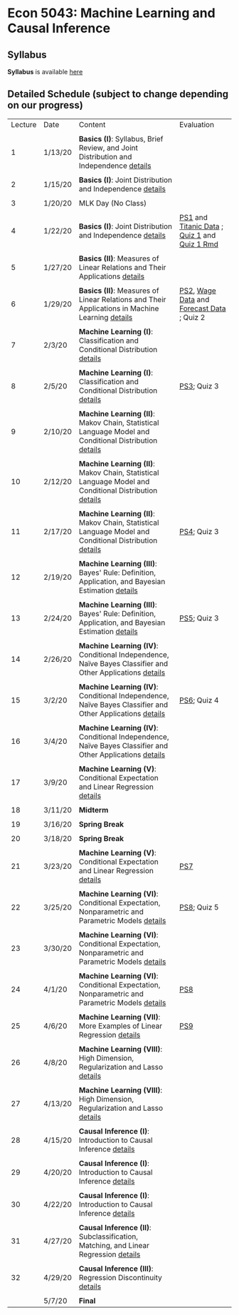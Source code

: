 # Econ 5043: Machine Learning and Causal Inference

## Syllabus

**Syllabus** is available [here](syllabus/econ5043_syllabus_2020s.pdf)

## Detailed Schedule (subject to change depending on our progress)


|         |         |                                                                                                                                           |                                                                                             | 
|---------|---------|-------------------------------------------------------------------------------------------------------------------------------------------|---------------------------------------------------------------------------------------------| 
| Lecture | Date    | Content                                                                                                                                   | Evaluation                                                                                  | 
|         |         |                                                                                                                                           |                                                                                             | 
| 1       | 1/13/20 | **Basics (I)**: Syllabus, Brief Review, and Joint Distribution and Independence [details](summary/mv01_joint_dist.md)                     |                                                                                             | 
|         |         |                                                                                                                                           |                                                                                             | 
| 2       | 1/15/20 | **Basics (I)**: Joint Distribution and Independence [details](summary/mv01_joint_dist.md)                                                 |                                                                                             | 
|         |         |                                                                                                                                           |                                                                                             | 
| 3       | 1/20/20 | MLK Day (No Class)                                                                                                                        |                                                                                             | 
|         |         |                                                                                                                                           |                                                                                             | 
| 4       | 1/22/20 | **Basics (I)**: Joint Distribution and Independence [details](summary/mv01_joint_dist.md)                                                 | [PS1](ps/ps1.pdf) and [Titanic Data](ps/titanic.csv) ; [Quiz 1](ps/quiz01.pdf) and [Quiz 1 Rmd](ps/quiz01.Rmd)                               | 
|         |         |                                                                                                                                           |                                                                                             | 
| 5       | 1/27/20 | **Basics (II)**: Measures of Linear Relations and Their Applications  [details](summary/mv02_association.md)                              |                                                                                             | 
|         |         |                                                                                                                                           |                                                                                             | 
| 6       | 1/29/20 | **Basics (II)**: Measures of Linear Relations and Their Applications in Machine Learning [details](summary/mv02_association.md)                              | [PS2](ps/ps2.pdf),  [Wage Data](ps/wage2.csv) and [Forecast Data](ps/forecast.csv) ; Quiz 2 | 
|         |         |                                                                                                                                           |                                                                                             | 
| 7       | 2/3/20  | **Machine Learning (I)**: Classification and Conditional Distribution   [details](summary/mv03_cond_dist.md)                              |                                                                                             | 
|         |         |                                                                                                                                           |                                                                                             | 
| 8       | 2/5/20  | **Machine Learning (I)**: Classification and Conditional Distribution   [details](summary/mv03_cond_dist.md)                              | [PS3](ps/ps3.pdf); Quiz 3                                                                   | 
|         |         |                                                                                                                                           |                                                                                             | 
| 9       | 2/10/20 | **Machine Learning (II)**: Makov Chain, Statistical Language Model and Conditional Distribution   [details](summary/mv03_cond_dist02.md)  |                                                                                             | 
|         |         |                                                                                                                                           |                                                                                             | 
| 10      | 2/12/20 | **Machine Learning (II)**: Makov Chain, Statistical Language Model and Conditional Distribution   [details](summary/mv03_cond_dist02.md)  |                                                                                             | 
|         |         |                                                                                                                                           |                                                                                             | 
| 11      | 2/17/20 | **Machine Learning (II)**: Makov Chain, Statistical Language Model and Conditional Distribution   [details](summary/mv03_cond_dist02.md)  | [PS4](ps/ps4.pdf); Quiz 3                                                                   | 
|         |         |                                                                                                                                           |                                                                                             | 
| 12      | 2/19/20 | **Machine Learning (III)**: Bayes' Rule: Definition, Application, and Bayesian Estimation [details](summary/mv03_cond_dist03.md)          |                                                                                             | 
|         |         |                                                                                                                                           |                                                                                             | 
| 13      | 2/24/20 | **Machine Learning (III)**: Bayes' Rule: Definition, Application, and Bayesian Estimation [details](summary/mv03_cond_dist03.md)          | [PS5](ps/ps5.pdf); Quiz 3                                                                   | 
|         |         |                                                                                                                                           |                                                                                             | 
| 14      | 2/26/20 | **Machine Learning (IV)**: Conditional Independence, Naïve Bayes Classifier and Other Applications [details](summary/mv03_cond_dist04.md) |                                                                                             | 
|         |         |                                                                                                                                           |                                                                                             | 
| 15      | 3/2/20  | **Machine Learning (IV)**: Conditional Independence, Naïve Bayes Classifier and Other Applications [details](summary/mv03_cond_dist04.md) | [PS6](ps/ps6.pdf); Quiz 4                                                                   | 
|         |         |                                                                                                                                           |                                                                                             | 
| 16      | 3/4/20  | **Machine Learning (IV)**: Conditional Independence, Naïve Bayes Classifier and Other Applications [details](summary/mv03_cond_dist04.md) |                                                                                             | 
|         |         |                                                                                                                                           |                                                                                             | 
| 17      | 3/9/20  | **Machine Learning (V)**: Conditional Expectation and Linear Regression [details](summary/mv04_cond_expectation01.md)                     |                                                                                             | 
|         |         |                                                                                                                                           |                                                                                             | 
| 18      | 3/11/20 | **Midterm**                                                                                                                               |                                                                                             | 
|         |         |                                                                                                                                           |                                                                                             | 
| 19      | 3/16/20 | **Spring Break**                                                                                                                          |                                                                                             | 
|         |         |                                                                                                                                           |                                                                                             | 
| 20      | 3/18/20 | **Spring Break**                                                                                                                          |                                                                                             | 
|         |         |                                                                                                                                           |                                                                                             | 
| 21      | 3/23/20 | **Machine Learning (V)**: Conditional Expectation and Linear Regression [details](summary/mv04_cond_expectation01.md)                     | [PS7](ps/ps7.pdf)                                                                           | 
|         |         |                                                                                                                                           |                                                                                             | 
| 22      | 3/25/20 | **Machine Learning (VI)**: Conditional Expectation, Nonparametric and Parametric Models [details](summary/mv04_cond_expectation02.md)     | [PS8](ps/ps8.pdf); Quiz 5                                                                   | 
|         |         |                                                                                                                                           |                                                                                             | 
| 23      | 3/30/20 | **Machine Learning (VI)**: Conditional Expectation, Nonparametric and Parametric Models [details](summary/mv04_cond_expectation02.md)     |                                                                                             | 
|         |         |                                                                                                                                           |                                                                                             | 
| 24      | 4/1/20  | **Machine Learning (VI)**: Conditional Expectation, Nonparametric and Parametric Models [details](summary/mv04_cond_expectation02.md)     | [PS8](ps/ps8.pdf)                                                                           | 
|         |         |                                                                                                                                           |                                                                                             | 
| 25      | 4/6/20  | **Machine Learning (VII)**: More Examples of Linear Regression [details](summary/mv05_linear_regression_examples.md)                      | [PS9](ps/ps9.pdf)                                                                           | 
|         |         |                                                                                                                                           |                                                                                             | 
| 26      | 4/8/20  | **Machine Learning (VIII)**: High Dimension, Regularization and Lasso    [details](summary/mv06_regularization_lasso.md)                  |                                                                                             | 
|         |         |                                                                                                                                           |                                                                                             | 
| 27      | 4/13/20 | **Machine Learning (VIII)**: High Dimension, Regularization and Lasso    [details](summary/mv06_regularization_lasso.md)                  |                                                                                             | 
|         |         |                                                                                                                                           |                                                                                             | 
| 28      | 4/15/20 | **Causal Inference (I)**: Introduction to Causal Inference  [details](summary/causalinf01_issues_randomization.md)                        |                                                                                             | 
|         |         |                                                                                                                                           |                                                                                             | 
| 29      | 4/20/20 | **Causal Inference (I)**: Introduction to Causal Inference  [details](summary/causalinf01_issues_randomization.md)                        |                                                                                             | 
|         |         |                                                                                                                                           |                                                                                             | 
| 30      | 4/22/20 | **Causal Inference (I)**: Introduction to Causal Inference  [details](summary/causalinf01_issues_randomization.md)                        |                                                                                             | 
|         |         |                                                                                                                                           |                                                                                             | 
| 31      | 4/27/20 | **Causal Inference (II)**: Subclassification, Matching, and Linear Regression  [details](summary/causalinf02_select_on_obs.md)            |                                                                                             | 
|         |         |                                                                                                                                           |                                                                                             | 
| 32      | 4/29/20 | **Causal Inference (III)**: Regression Discontinuity   [details](summary/causalinf03_RD.md)                                               |                                                                                             | 
|         |         |                                                                                                                                           |                                                                                             | 
|         | 5/7/20  | **Final**                                                                                                                                 |                                                                                             | 
